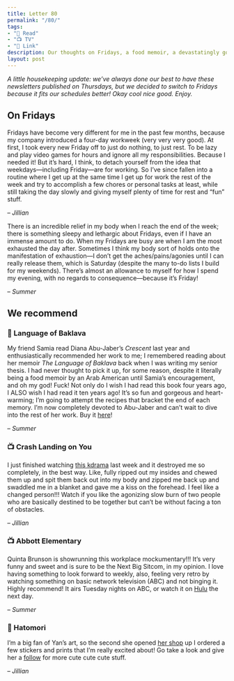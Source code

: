 ```yaml
---
title: Letter 80
permalink: "/80/"
tags:
- "📖 Read"
- "📺 TV"
- "🔗 Link"
description: Our thoughts on Fridays, a food memoir, a devastatingly good kdrama, a new sitcom, and some cute art.
layout: post
---
```


*A little housekeeping update: we’ve always done our best to have these newsletters published on Thursdays, but we decided to switch to Fridays because it fits our schedules better! Okay cool nice good. Enjoy.*

## On Fridays

Fridays have become very different for me in the past few months, because my company introduced a four-day workweek (very very very good). At first, I took every new Friday off to just do nothing, to just rest. To be lazy and play video games for hours and ignore all my responsibilities. Because I needed it! But it’s hard, I think, to detach yourself from the idea that weekdays—including Friday—are for working. So I’ve since fallen into a routine where I get up at the same time I get up for work the rest of the week and try to accomplish a few chores or personal tasks at least, while still taking the day slowly and giving myself plenty of time for rest and “fun” stuff. 

– *Jillian*

There is an incredible relief in my body when I reach the end of the week; there is something sleepy and lethargic about Fridays, even if I have an immense amount to do. When my Fridays are busy are when I am the most exhausted the day after. Sometimes I think my body sort of holds onto the manifestation of exhaustion—I don’t get the aches/pains/agonies until I can really release them, which is Saturday (despite the many to-do lists I build for my weekends). There’s almost an allowance to myself for how I spend my evening, with no regards to consequence—because it’s Friday! 

– *Summer*

## We recommend

### 📖 Language of Baklava

My friend Samia read Diana Abu-Jaber’s *Crescent* last year and enthusiastically recommended her work to me; I remembered reading about her memoir *The Language of Baklava* back when I was writing my senior thesis. I had never thought to pick it up, for some reason, despite it literally being a food memoir by an Arab American until Samia’s encouragement, and oh my god! Fuck! Not only do I wish I had read this book four years ago, I ALSO wish I had read it ten years ago! It’s so fun and gorgeous and heart-warming; I’m going to attempt the recipes that bracket the end of each memory. I’m now completely devoted to Abu-Jaber and can’t wait to dive into the rest of her work. Buy it [here](https://www.penguinrandomhouse.com/books/363/the-language-of-baklava-by-diana-abu-jaber/)! 

– *Summer*

### 📺 Crash Landing on You

I just finished watching [this kdrama](https://www.netflix.com/title/81159258) last week and it destroyed me so completely, in the best way. Like, fully ripped out my insides and chewed them up and spit them back out into my body and zipped me back up and swaddled me in a blanket and gave me a kiss on the forehead. I feel like a changed person!!! Watch if you like the agonizing slow burn of two people who are basically destined to be together but can’t be without facing a ton of obstacles.

– *Jillian*

### 📺 Abbott Elementary

Quinta Brunson is showrunning this workplace mockumentary!!! It’s very funny and sweet and is sure to be the Next Big Sitcom, in my opinion. I love having something to look forward to weekly, also, feeling very retro by watching something on basic network television (ABC) and not binging it. Highly recommend! It airs Tuesday nights on ABC, or watch it on [Hulu](https://www.hulu.com/series/abbott-elementary-7c33eeb2-5d16-4a10-ad9e-ee31f9fff15c) the next day. 

*– Summer*

### 🔗 Hatomori

I’m a big fan of Yan’s art, so the second she opened [her shop](https://www.hatomori.art) up I ordered a few stickers and prints that I’m really excited about! Go take a look and give her a [follow](https://twitter.com/hatomori_) for more cute cute cute stuff. 

– *Jillian*